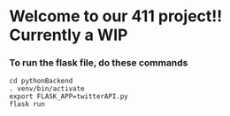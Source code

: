 # Welcome to our 411 project!! Currently a WIP



### To run the flask file, do these commands

```
cd pythonBackend
. venv/bin/activate
export FLASK_APP=twitterAPI.py
flask run
```

